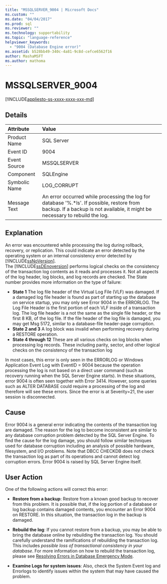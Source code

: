 ```yaml
---
title: "MSSQLSERVER_9004 | Microsoft Docs"
ms.custom: ""
ms.date: "04/04/2017"
ms.prod: sql
ms.reviewer: ""
ms.technology: supportability
ms.topic: "language-reference"
helpviewer_keywords: 
  - "9004 (Database Engine error)"
ms.assetid: b528bb49-340c-4a81-9c8d-cefce6562f16
author: MashaMSFT
ms.author: mathoma
---
```

# MSSQLSERVER_9004
[!INCLUDE[appliesto-ss-xxxx-xxxx-xxx-md](../../includes/appliesto-ss-xxxx-xxxx-xxx-md.md)]
  
## Details  
  
| Attribute | Value |  
| :-------- | :---- |  
|Product Name|SQL Server|  
|Event ID|9004|  
|Event Source|MSSQLSERVER|  
|Component|SQLEngine|  
|Symbolic Name|LOG_CORRUPT|  
|Message Text|An error occurred while processing the log for database '%.*ls'.  If possible, restore from backup. If a backup is not available, it might be necessary to rebuild the log.|  
  
## Explanation  
An error was encountered while processing the log during rollback, recovery, or replication. This could indicate an error detected by the operating system or an internal consistency error detected by [!INCLUDE[ssNoVersion](../../includes/ssnoversion-md.md)].  
The [!INCLUDE[ssDEnoversion](../../includes/ssdenoversion-md.md)] performs logical checks on the consistency of the transaction log contents as it reads and processes it. Not all aspects of the log header, log blocks, and log records are checked. The State number provides more information on the type of failure:

 - **State 1** The log file header of the Virtual Log File (VLF) was damaged.  If a damaged log file header is found as part of starting up the database on service startup, you may only see Error 9004 in the ERRORLOG. The Log File Header is the first portion of each VLF inside of a transaction log. The log file header is a not the same as the single file header, or the first 8 KB, of the log file. If the file header of the log file is damaged, you may get Msg 5172, similar to a database-file header-page corruption.
 - **State 2 and 3**  A log block was invalid when performing recovery during a RESTORE operation.
 - **State 4 through 12**  These are all various checks on log blocks when processing log records. These including parity, sector, and other logical checks on the consistency of the transaction log

In most cases, this error is only seen in the ERRORLOG or Windows Application Event Log with EventID = 9004 because the operation processing the log is not based on a direct user command (such as recovery running when the SQL Server Engine starts). In these situations, error 9004 is often seen together with Error 3414. However, some queries such as ALTER DATABASE could require a processing of the log and therefore will see these errors. Since the error is at Severity=21, the user session is disconnected.

## Cause
Error 9004 is a general error indicating the contents of the transaction log are damaged. The reason for the log to become inconsistent are similar to any database corruption problem detected by the SQL Server Engine. To find the cause for the log damage, you should follow similar techniques used for database corruption including an analysis of possible hardware, filesystem, and I/O problems. Note that DBCC CHECKDB does not check the transaction log as part of its operations and cannot detect log corruption errors. Error 9004 is raised by SQL Server Engine itself.

## User Action  
One of the following actions will correct this error:  
  
-   **Restore from a backup**:  Restore from a known good backup to recover from this problem. It is possible that, if the log portion of a database or log backup contains damaged contents, you encounter an Error 9004 on RESTORE. In this situation, the transaction log in the backup is damaged.
  
-   **Rebuild the log**:  If you cannot restore from a backup, you may be able to bring the database online by rebuilding the transaction log. You should carefully understand the ramifications of rebuilding the transaction log. This includes *possible loss of transactional consistency in your database*. For more information on how to rebuild the transaction log, please see [Resolving Errors in Database Emergency Mode](../../t-sql/database-console-commands/dbcc-checkdb-transact-sql.md#resolving-errors-in-database-emergency-mode).
  
-   **Examine Logs for system issues**: Also, check the System Event log and Errorlogs to identify issues within the system that may have caused the problem.  
  
